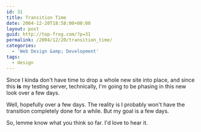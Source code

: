 ```yaml
---
id: 31
title: Transition Time
date: 2004-12-20T18:58:00+00:00
layout: post
guid: http://top-frog.com/?p=31
permalink: /2004/12/20/transition_time/
categories:
  - 'Web Design &amp; Development'
tags:
  - design
---
```

Since I kinda don't have time to drop a whole new site into place, and since this **is** my testing server, technically, I'm going to be phasing in this new look over a few days.

Well, hopefully over a few days. The reality is I probably won't have the transition completely done for a while. But my goal is a few days.

So, lemme know what you think so far. I'd love to hear it.